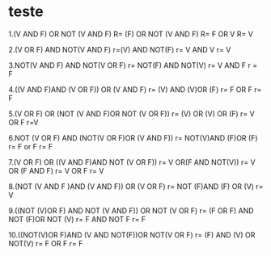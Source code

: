 # teste
 1.(V AND F) OR NOT (V AND F)
R= (F) OR NOT (V AND F)
R= F OR V
R= V 

2.(V OR F) AND NOT(V AND F)
r=(V) AND NOT(F)
r= V AND V
r= V

3.NOT(V AND F) AND NOT(V OR F)
r= NOT(F) AND NOT(V)
r= V AND F
r = F

4.((V AND F)AND (V OR F)) OR (V AND F)
r= (V) AND (V)OR (F)
r= F OR F
r= F

5.(V OR F) OR (NOT (V AND F)OR NOT (V OR F))
r= (V) OR (V) OR (F)
r= V OR F
r=V

6.NOT (V OR F) AND (NOT(V OR F)OR (V AND F))
r= NOT(V)AND (F)OR (F)
r= F or F
r= F

7.(V OR F) OR ((V AND F)AND NOT (V OR F))
r= V OR(F AND NOT(V))
r= V OR (F AND F)
r= V OR F
r= V

8.(NOT (V AND F )AND (V AND F)) OR (V OR F)
r= NOT (F)AND (F) OR (V)
r= V

9.((NOT (V)OR F) AND NOT (V AND F)) OR NOT (V OR F)
r= (F OR F) AND NOT (F)OR NOT (V)
r= F AND NOT F
r= F

10.((NOT(V)OR F)AND (V AND NOT(F))OR NOT(V OR F)
r= (F) AND (V) OR NOT(V)
r= F OR F
r= F